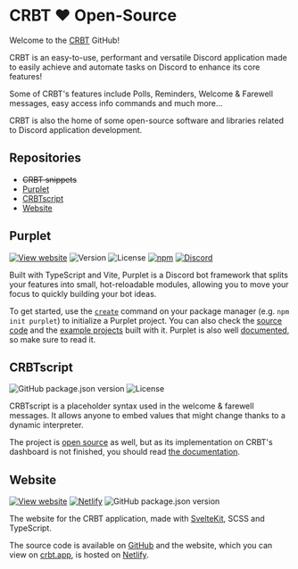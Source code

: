 # CRBT ❤️ Open-Source

Welcome to the [CRBT](https://crbt.app) GitHub!

CRBT is an easy-to-use, performant and versatile Discord application made to easily achieve and automate tasks on Discord to enhance its core features!

Some of CRBT's features include Polls, Reminders, Welcome & Farewell messages, easy access info commands and much more...

CRBT is also the home of some open-source software and libraries related to Discord application development.

## Repositories

- ~~CRBT snippets~~
- [Purplet](#purplet)
- [CRBTscript](#crbtscript)
- [Website](#website)

## Purplet

[![View website](https://img.shields.io/badge/purplet.js.org-View%20website-c4aaff)](https://purplet.js.org) ![Version](https://img.shields.io/npm/v/purplet?color=c4aaff&label=version) ![License](https://img.shields.io/github/license/CRBT-Team/Purplet?color=c4aaff) [![npm](https://img.shields.io/npm/dw/purplet?color=c4aaff)](https://npmjs.org/package/purplet) [![Discord](https://img.shields.io/discord/782584672298729473?color=c4aaff&label=Discord&logo=discord&logoColor=white)](https://discord.gg/AvwhNtsgAC)

Built with TypeScript and Vite, Purplet is a Discord bot framework that splits your features into small, hot-reloadable modules, allowing you to move your focus to quickly building your bot ideas.

To get started, use the [`create`](https://github.com/CRBT-Team/Purplet/blob/main/packages/create-purplet) command on your package manager (e.g. `npm init purplet`) to initialize a Purplet project. You can also check the [source code](https://github.com/CRBT-Team/Purplet) and the [example projects](https://github.com/CRBT-Team/Purplet/tree/main/examples) built with it. Purplet is also well [documented](https://purplet.js.org), so make sure to read it.

## CRBTscript

![GitHub package.json version](https://img.shields.io/github/package-json/v/crbt-team/CRBTscript?color=F27187&label=version) ![License](https://img.shields.io/github/license/CRBT-Team/CRBTscript?color=F27187)

CRBTscript is a placeholder syntax used in the welcome & farewell messages. It allows anyone to embed values that might change thanks to a dynamic interpreter.

The project is [open source](https://github.com/CRBT-Team/CRBTscript) as well, but as its implementation on CRBT's dashboard is not finished, you should read [the documentation](https://crbt.app/script).

## Website

[![View website](https://img.shields.io/badge/crbt.app-View%20website-F27187)](https://crbt.app) [![Netlify](https://img.shields.io/netlify/89d0a765-1a3c-460c-aed1-8638426e7e54?logo=netlify&logoColor=white)](https://app.netlify.com/sites/crbt/deploys) ![GitHub package.json version](https://img.shields.io/github/package-json/v/crbt-team/website?color=F27187&label=version)

The website for the CRBT application, made with [SvelteKit](https://kit.svelte.dev), SCSS and TypeScript.

The source code is available on [GitHub](https://github.com/CRBT-Team/Website) and the website, which you can view on [crbt.app](https://crbt.app), is hosted on [Netlify](https://app.netlify.com/sites/crbt/deploys).
